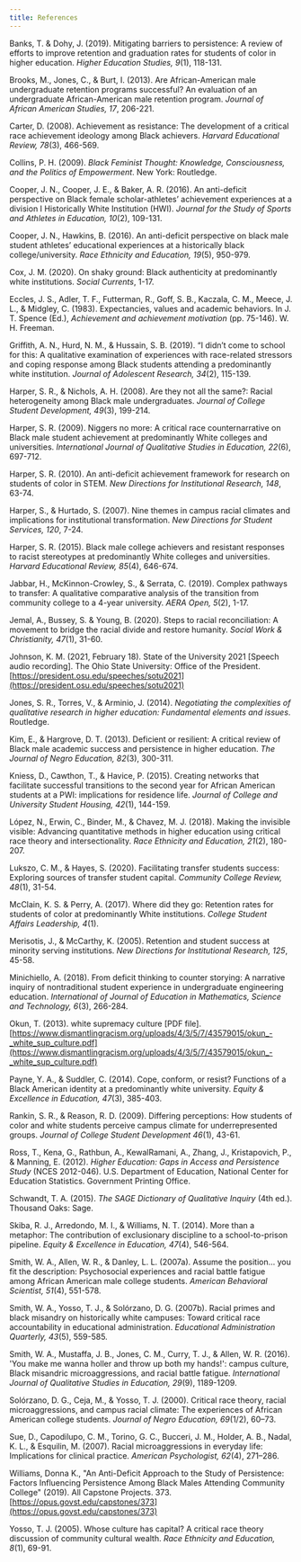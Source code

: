 ```yaml
---
title: References
---
```


Banks, T. & Dohy, J. (2019). Mitigating barriers to persistence: A review of efforts to improve retention and graduation rates for students of color in higher education. _Higher Education Studies, 9_(1), 118-131.

Brooks, M., Jones, C., & Burt, I. (2013). Are African-American male undergraduate retention programs successful? An evaluation of an undergraduate African-American male retention program. _Journal of African American Studies, 17_, 206-221.

Carter, D. (2008). Achievement as resistance: The development of a critical race achievement ideology among Black achievers. _Harvard Educational Review, 78_(3), 466-569.

Collins, P. H. (2009). _Black Feminist Thought: Knowledge, Consciousness, and the Politics of Empowerment_. New York: Routledge.

Cooper, J. N., Cooper, J. E., & Baker, A. R. (2016). An anti-deficit perspective on Black female scholar-athletes’ achievement experiences at a division I Historically White Institution (HWI). _Journal for the Study of Sports and Athletes in Education, 10_(2), 109-131.

Cooper, J. N., Hawkins, B. (2016). An anti-deficit perspective on black male student athletes’ educational experiences at a historically black college/university. _Race Ethnicity and Education, 19_(5), 950-979.

Cox, J. M. (2020). On shaky ground: Black authenticity at predominantly white institutions. _Social Currents_, 1-17.

Eccles, J. S., Adler, T. F., Futterman, R., Goff, S. B., Kaczala, C. M., Meece, J. L., &	Midgley, C. (1983). Expectancies, values and academic behaviors. In J. T. Spence (Ed.),	_Achievement and achievement motivation_ (pp. 75-146). W. H. Freeman.

Griffith, A. N., Hurd, N. M., & Hussain, S. B. (2019). “I didn’t come to school for this: A qualitative examination of experiences with race-related stressors and coping response among Black students attending a predominantly white institution. _Journal of Adolescent Research, 34_(2), 115-139.

Harper, S. R., & Nichols, A. H. (2008). Are they not all the same?: Racial heterogeneity among Black male undergraduates. _Journal of College Student Development, 49_(3), 199-214.

Harper, S. R. (2009). Niggers no more: A critical race counternarrative on Black male student achievement at predominantly White colleges and universities. _International Journal of Qualitative Studies in Education, 22_(6), 697-712.

Harper, S. R. (2010). An anti-deficit achievement framework for research on students of color in STEM. _New Directions for Institutional Research, 148_, 63-74.

Harper, S., & Hurtado, S. (2007). Nine themes in campus racial climates and implications for institutional transformation. _New Directions for Student Services, 120_, 7-24.

Harper, S. R. (2015). Black male college achievers and resistant responses to racist stereotypes at predominantly White colleges and universities. _Harvard Educational Review, 85_(4), 646-674.

Jabbar, H., McKinnon-Crowley, S., & Serrata, C. (2019). Complex pathways to transfer: A qualitative comparative analysis of the transition from community college to a 4-year university. _AERA Open, 5_(2), 1-17.

Jemal, A., Bussey, S. & Young, B. (2020). Steps to racial reconciliation: A movement to bridge the racial divide and restore humanity. _Social Work & Christianity, 47_(1), 31-60.

Johnson, K. M. (2021, February 18). State of the University 2021 [Speech audio recording]. The Ohio State University: Office of the President. [https://president.osu.edu/speeches/sotu2021](https://president.osu.edu/speeches/sotu2021)

Jones, S. R., Torres, V., & Arminio, J. (2014). _Negotiating the complexities of qualitative research in higher education: Fundamental elements and issues_. Routledge.

Kim, E., & Hargrove, D. T. (2013). Deficient or resilient: A critical review of Black male academic success and persistence in higher education. _The Journal of Negro Education, 82_(3), 300-311.

Kniess, D., Cawthon, T., & Havice, P. (2015). Creating networks that facilitate successful transitions to the second year for African American students at a PWI: implications for residence life. _Journal of College and University Student Housing, 42_(1), 144-159.

López, N., Erwin, C., Binder, M., & Chavez, M. J. (2018). Making the invisible visible: Advancing quantitative methods in higher education using critical race theory and intersectionality. _Race Ethnicity and Education, 21_(2), 180-207. 

Lukszo, C. M., & Hayes, S. (2020). Facilitating transfer students success: Exploring sources of transfer student capital. _Community College Review, 48_(1), 31-54.

McClain, K. S. & Perry, A. (2017). Where did they go: Retention rates for students of color at predominantly White institutions. _College Student Affairs Leadership, 4_(1).

Merisotis, J., & McCarthy, K. (2005). Retention and student success at minority serving institutions. _New Directions for Institutional Research, 125_, 45-58.

Minichiello, A. (2018). From deficit thinking to counter storying: A narrative inquiry of nontraditional student experience in undergraduate engineering education. _International of Journal of Education in Mathematics, Science and Technology, 6_(3), 266-284.

Okun, T. (2013). white supremacy culture [PDF file]. [https://www.dismantlingracism.org/uploads/4/3/5/7/43579015/okun_-_white_sup_culture.pdf](https://www.dismantlingracism.org/uploads/4/3/5/7/43579015/okun_-_white_sup_culture.pdf)

Payne, Y. A., & Suddler, C. (2014). Cope, conform, or resist? Functions of a Black American identity at a predominantly white university. _Equity & Excellence in Education, 47_(3), 385-403.

Rankin, S. R., & Reason, R. D. (2009). Differing perceptions: How students of color and white students perceive campus climate for underrepresented groups. _Journal of College Student Development 46_(1), 43-61.

Ross, T., Kena, G., Rathbun, A., KewalRamani, A., Zhang, J., Kristapovich, P., & Manning, E. (2012). _Higher Education: Gaps in Access and Persistence Study_ (NCES 2012-046). U.S. Department of Education, National Center for Education Statistics. Government Printing Office.

Schwandt, T. A. (2015). _The SAGE Dictionary of Qualitative Inquiry_ (4th ed.). Thousand Oaks: Sage.

Skiba, R. J., Arredondo, M. I., & Williams, N. T. (2014). More than a metaphor: The contribution of exclusionary discipline to a school-to-prison pipeline. _Equity & Excellence in Education, 47_(4), 546-564. 

Smith, W. A., Allen, W. R., & Danley, L. L. (2007a). Assume the position… you fit the description: Psychosocial experiences and racial battle fatigue among African American male college students. _American Behavioral Scientist, 51_(4), 551-578. 

Smith, W. A., Yosso, T. J., & Solórzano, D. G. (2007b). Racial primes and black misandry on historically white campuses: Toward critical race accountability in educational administration. _Educational Administration Quarterly, 43_(5), 559-585.

Smith, W. A., Mustaffa, J. B., Jones, C. M., Curry, T. J., & Allen, W. R. (2016). 'You make me wanna holler and throw up both my hands!': campus culture, Black misandric microaggressions, and racial battle fatigue. _International Journal of Qualitative Studies in Education, 29_(9), 1189-1209.

Solórzano, D. G., Ceja, M., & Yosso, T. J. (2000). Critical race theory, racial microaggressions, and campus racial climate: The experiences of African American college students. _Journal of Negro Education, 69_(1/2), 60–73.

Sue, D., Capodilupo, C. M., Torino, G. C., Bucceri, J. M., Holder, A. B., Nadal, K. L., & Esquilin, M. (2007). Racial microaggressions in everyday life: Implications for clinical practice. _American Psychologist, 62_(4), 271–286.

Williams, Donna K., "An Anti-Deficit Approach to the Study of Persistence: Factors Influencing Persistence Among Black Males Attending Community College" (2019). All Capstone Projects. 373. [https://opus.govst.edu/capstones/373](https://opus.govst.edu/capstones/373)

Yosso, T. J. (2005). Whose culture has capital? A critical race theory discussion of community cultural wealth. _Race Ethnicity and Education, 8_(1), 69-91. 
